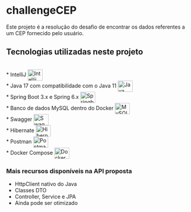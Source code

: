 # challengeCEP

Este projeto é a resolução do desafio de encontrar os dados referentes a um CEP fornecido pelo usuário.

## Tecnologias utilizadas neste projeto

<div><br>
  * IntelliJ  <img align="center" alt="Intellij" height="30" width="40" src="https://cdn.jsdelivr.net/gh/devicons/devicon/icons/intellij/intellij-original.svg"><br>
  * Java 17 com compatibilidade com o Java 11  <img align="center" alt="Java" height="30" width="40" src="https://cdn.jsdelivr.net/gh/devicons/devicon/icons/java/java-original-wordmark.svg"><br>
  * Spring Boot 3.x e Spring 6.x <img align="center" alt="Springboot" height="30" width="40" src="https://cdn.jsdelivr.net/gh/devicons/devicon/icons/spring/spring-original.svg"><br>
  * Banco de dados MySQL dentro do Docker <img align="center" alt="MySQL" height="30" width="40" src="https://cdn.jsdelivr.net/gh/devicons/devicon@latest/icons/mysql/mysql-original.svg" /><br>
  * Swagger <img align="center" alt="Swagger" height="30" width="40" src="https://cdn.jsdelivr.net/gh/devicons/devicon@latest/icons/swagger/swagger-original.svg"><br>
  * Hibernate <img align="center" alt="Hibernate" height="30" width="40" src="https://cdn.jsdelivr.net/gh/devicons/devicon@latest/icons/hibernate/hibernate-original.svg"><br>
  * Postman <img align ="center" alt="Postman" height="30" width="40" src="https://cdn.jsdelivr.net/gh/devicons/devicon@latest/icons/postman/postman-original.svg"><br>  
  * Docker Compose <img align="center" alt="Docker" height="30" width="40" src="https://cdn.jsdelivr.net/gh/devicons/devicon@latest/icons/docker/docker-original.svg"><br>
          
</div>

### Mais recursos disponíveis na API proposta 

* HttpClient nativo do Java
* Classes DTO
* Controller, Service e JPA
* Ainda pode ser otimizado

